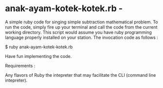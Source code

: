 # anak-ayam-kotek-kotek.rb - 

A simple ruby code for singing simple subtraction mathematical problem. To run the code, simply fire up your terminal and call the code from the current working directory. This script would assume you have ruby programming language properly installed on your station. The invocation code as follows :

$ ruby anak-ayam-kotek-kotek.rb

Have fun implementing the code.

Requirements :

Any flavors of Ruby the intepreter that may facilitate the CLI (command line intepreter).
